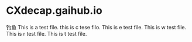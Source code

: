 # CXdecap.gaihub.io
钓鱼
This is a test file.
this is c tese filo.
This is e test file.
This is w test file.
This is r test file.
This is t test file.
